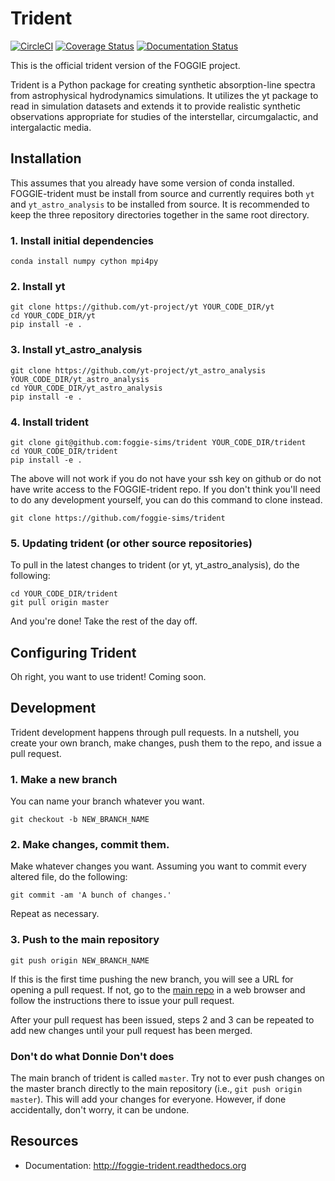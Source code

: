 # Trident

[![CircleCI](https://circleci.com/gh/foggie-sims/trident/tree/master.svg?style=svg)](https://circleci.com/gh/foggie-sims/trident/tree/master)
[![Coverage Status](https://coveralls.io/repos/github/foggie-sims/trident/badge.svg?branch=master)](https://coveralls.io/github/foggie-sims/trident?branch=master)
[![Documentation Status](https://readthedocs.org/projects/foggie-trident/badge/?version=latest)](https://foggie-trident.readthedocs.io/en/latest/?badge=latest)

This is the official trident version of the FOGGIE project.

Trident is a Python package for creating synthetic absorption-line spectra
from astrophysical hydrodynamics simulations.  It utilizes the yt package
to read in simulation datasets and extends it to provide realistic
synthetic observations appropriate for studies of the interstellar,
circumgalactic, and intergalactic media.

## Installation

This assumes that you already have some version of conda installed.
FOGGIE-trident must be install from source and currently requires both
`yt` and `yt_astro_analysis` to be installed from source. It is
recommended to keep the three repository directories together in the
same root directory.

### 1. Install initial dependencies
```
conda install numpy cython mpi4py
```

### 2. Install yt
```
git clone https://github.com/yt-project/yt YOUR_CODE_DIR/yt
cd YOUR_CODE_DIR/yt
pip install -e .
```

### 3. Install yt_astro_analysis
```
git clone https://github.com/yt-project/yt_astro_analysis YOUR_CODE_DIR/yt_astro_analysis
cd YOUR_CODE_DIR/yt_astro_analysis
pip install -e .
```

### 4. Install trident
```
git clone git@github.com:foggie-sims/trident YOUR_CODE_DIR/trident
cd YOUR_CODE_DIR/trident
pip install -e .
```

The above will not work if you do not have your ssh key on github
or do not have write access to the FOGGIE-trident repo. If you
don't think you'll need to do any development yourself, you can do
this command to clone instead.
```
git clone https://github.com/foggie-sims/trident
```

### 5. Updating trident (or other source repositories)
To pull in the latest changes to trident (or yt, yt_astro_analysis),
do the following:
```
cd YOUR_CODE_DIR/trident
git pull origin master
```

And you're done! Take the rest of the day off.

## Configuring Trident

Oh right, you want to use trident! Coming soon.

## Development

Trident development happens through pull requests. In a nutshell, you
create your own branch, make changes, push them to the repo, and issue
a pull request.

### 1. Make a new branch
You can name your branch whatever you want.
```
git checkout -b NEW_BRANCH_NAME
```

### 2. Make changes, commit them.
Make whatever changes you want. Assuming you want to commit every
altered file, do the following:
```
git commit -am 'A bunch of changes.'
```
Repeat as necessary.

### 3. Push to the main repository
```
git push origin NEW_BRANCH_NAME
```
If this is the first time pushing the new branch, you will see a URL
for opening a pull request. If not, go to the
[main repo](https://github.com/foggie-sims/trident) in a web browser
and follow the instructions there to issue your pull request.

After your pull request has been issued, steps 2 and 3 can be repeated
to add new changes until your pull request has been merged.

### Don't do what Donnie Don't does

The main branch of trident is called `master`. Try not to ever push
changes on the master branch directly to the main repository (i.e.,
`git push origin master`). This will add your changes for
everyone. However, if done accidentally, don't worry, it can be
undone.

## Resources

 * Documentation: http://foggie-trident.readthedocs.org

